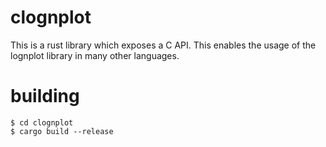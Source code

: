 
# clognplot

This is a rust library which exposes a C API.
This enables the usage of the lognplot library in
many other languages.

# building

    $ cd clognplot
    $ cargo build --release
